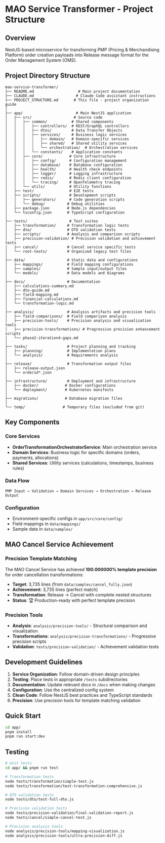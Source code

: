 # MAO Service Transformer - Project Structure

## Overview
NestJS-based microservice for transforming PMP (Pricing & Merchandising Platform) order creation payloads into Release message format for the Order Management System (OMS).

## Project Directory Structure

```
mao-service-transformer/
├── README.md                    # Main project documentation
├── CLAUDE.md                   # Claude Code assistant instructions
├── PROJECT_STRUCTURE.md       # This file - project organization guide
│
├── app/                        # Main NestJS application
│   ├── src/                   # Source code
│   │   ├── common/           # Shared components
│   │   │   ├── controllers/  # REST/GraphQL controllers
│   │   │   ├── dtos/         # Data Transfer Objects
│   │   │   ├── services/     # Business logic services
│   │   │   │   ├── domain/   # Domain-specific services
│   │   │   │   ├── shared/   # Shared utility services
│   │   │   │   └── orchestration/  # Orchestration services
│   │   │   └── constants/    # Application constants
│   │   ├── core/            # Core infrastructure
│   │   │   ├── config/      # Configuration management
│   │   │   ├── database/    # Database configuration
│   │   │   ├── health/      # Health check endpoints
│   │   │   ├── logger/      # Logging infrastructure
│   │   │   ├── redis/       # Redis client configuration
│   │   │   └── tracing/     # OpenTelemetry tracing
│   │   └── utils/           # Utility functions
│   ├── test/                # E2E tests
│   ├── scripts/             # Development scripts
│   │   ├── generators/      # Code generation scripts
│   │   └── debug/          # Debug utilities
│   ├── package.json        # Node.js dependencies
│   └── tsconfig.json       # TypeScript configuration
│
├── tests/                   # Test suites
│   ├── transformation/     # Transformation logic tests
│   ├── dto/                # DTO validation tests
│   ├── scripts/            # Analysis and comparison scripts
│   ├── precision-validation/ # Precision validation and achievement tests
│   ├── cancel/             # Cancel service specific tests
│   └── root-tests/         # Organized legacy test files
│
├── data/                   # Static data and configurations
│   ├── mappings/           # Field mapping configurations
│   ├── samples/            # Sample input/output files
│   └── models/             # Data models and diagrams
│
├── docs/                   # Documentation
│   ├── calculations-summary.md
│   ├── dto-guide.md
│   ├── field-mapping.md
│   ├── financial-calculations.md
│   └── transformation-logic.md
│
├── analysis/               # Analysis artifacts and precision tools
│   ├── field-comparisons/  # Field comparison analysis
│   ├── precision-tools/    # Precision analysis and visualization tools
│   ├── precision-transformations/ # Progressive precision enhancement scripts
│   └── phase2-iteration4-gaps.md
│
├── tasks/                  # Project planning and tracking
│   ├── planning/           # Implementation plans
│   └── analysis/           # Requirements analysis
│
├── release/                # Transformation output files
│   ├── release-output.json
│   └── orderid*.json
│
├── infrastructure/         # Deployment and infrastructure
│   ├── docker/            # Docker configurations
│   └── deployment/        # Kubernetes manifests
│
├── migrations/            # Database migration files
│
└── temp/                 # Temporary files (excluded from git)
```

## Key Components

### Core Services
- **OrderTransformationOrchestratorService**: Main orchestration service
- **Domain Services**: Business logic for specific domains (orders, payments, allocations)
- **Shared Services**: Utility services (calculations, timestamps, business rules)

### Data Flow
```
PMP Input → Validation → Domain Services → Orchestration → Release Output
```

### Configuration
- Environment-specific configs in `app/src/core/config/`
- Field mappings in `data/mappings/`
- Sample data in `data/samples/`

## MAO Cancel Service Achievement

### Precision Template Matching
The MAO Cancel Service has achieved **100.000000% template precision** for order cancellation transformations:
- **Target**: 3,735 lines (from `data/samples/cancel_fully.json`)
- **Achievement**: 3,735 lines (perfect match)
- **Transformation**: Release → Cancel with complete nested structures
- **Status**: 🏆 Production-ready with perfect template precision

### Precision Tools
- **Analysis**: `analysis/precision-tools/` - Structural comparison and visualization
- **Transformations**: `analysis/precision-transformations/` - Progressive precision scripts
- **Validation**: `tests/precision-validation/` - Achievement validation tests

## Development Guidelines

1. **Service Organization**: Follow domain-driven design principles
2. **Testing**: Place tests in appropriate `/tests` subdirectories
3. **Documentation**: Update relevant docs in `/docs` when making changes
4. **Configuration**: Use the centralized config system
5. **Clean Code**: Follow NestJS best practices and TypeScript standards
6. **Precision**: Use precision tools for template matching validation

## Quick Start
```bash
cd app/
pnpm install
pnpm run start:dev
```

## Testing
```bash
# Unit tests
cd app/ && pnpm run test

# Transformation tests
node tests/transformation/simple-test.js
node tests/transformation/test-transformation-comprehensive.js

# DTO validation tests
node tests/dto/test-full-dto.js

# Precision validation tests
node tests/precision-validation/final-validation-report.js
node tests/cancel/simple-cancel-test.js

# Precision analysis tools
node analysis/precision-tools/mapping-visualization.js
node analysis/precision-tools/ultra-precision-diff.js
```